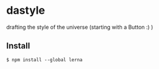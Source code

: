 # dastyle

drafting the style of the universe (starting with a Button :) )

## Install

```
$ npm install --global lerna
```
